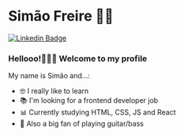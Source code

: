 <!--
### Hi there 👋
**itsmesimas/itsmesimas** is a ✨ _special_ ✨ repository because its `README.md` (this file) appears on your GitHub profile.

Here are some ideas to get you started:

- 🔭 I’m currently working on ...
- 🌱 I’m currently learning ...
- 👯 I’m looking to collaborate on ...
- 🤔 I’m looking for help with ...
- 💬 Ask me about ...
- 📫 How to reach me: ...
- 😄 Pronouns: ...
- ⚡ Fun fact: ...
-->

# Simão Freire :man_technologist:

[![Linkedin Badge](https://img.shields.io/badge/-LinkedIn-blue?style=flat-square&logo=Linkedin&logoColor=white&link=https://www.linkedin.com/in/simaofreire/)](https://www.linkedin.com/in/simaofreire/)

### Hellooo!🏽👋🏽 Welcome to my profile

My name is Simão and...:
- 🤓 I really like to learn
- 📚 I'm looking for a frontend developer job
- 📊 Currently studying HTML, CSS, JS and React
- 🎸 Also a big fan of playing guitar/bass
